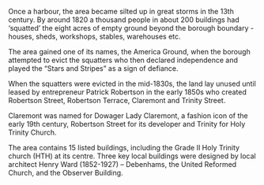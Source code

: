 Once a harbour, the area became silted up in great storms in the 13th century. By around 1820 a thousand people in about 200 buildings had ‘squatted’ the eight acres of empty ground beyond the borough boundary - houses, sheds, workshops, stables, warehouses etc.

The area gained one of its names, the America Ground, when the borough attempted to evict the squatters who then declared independence and played the “Stars and Stripes” as a sign of defiance.

When the squatters were evicted in the mid-1830s, the land lay unused until leased by entrepreneur Patrick Robertson in the early 1850s who created Robertson Street, Robertson Terrace, Claremont and Trinity Street.

Claremont was named for Dowager Lady Claremont, a fashion icon of the early 19th century, Robertson Street for its developer and Trinity for Holy Trinity Church.

The area contains 15 listed buildings, including the Grade II Holy Trinity church (HTH) at its centre. Three key local buildings were designed by local architect Henry Ward (1852-1927) – Debenhams, the United Reformed Church, and the Observer Building.
